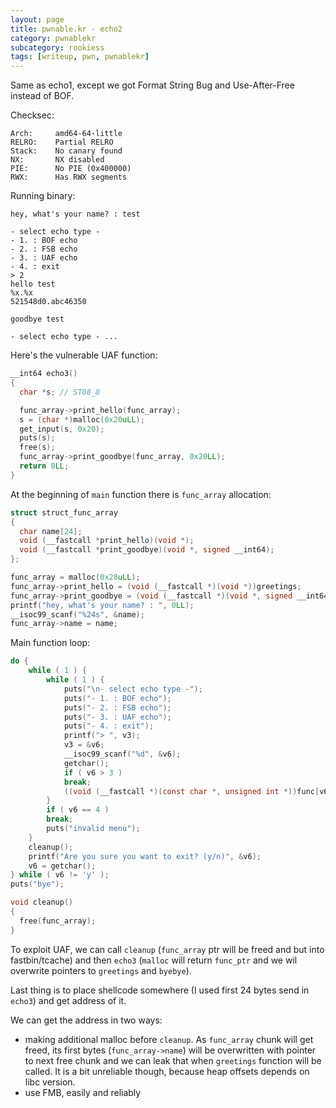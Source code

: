 ```yaml
---
layout: page
title: pwnable.kr - echo2
category: pwnablekr
subcategory: rookiess
tags: [writeup, pwn, pwnablekr]
---
```



Same as echo1, except we got Format String Bug and Use-After-Free instead of BOF.

Checksec:
```
Arch:     amd64-64-little
RELRO:    Partial RELRO
Stack:    No canary found
NX:       NX disabled
PIE:      No PIE (0x400000)
RWX:      Has RWX segments
```

Running binary:
```
hey, what's your name? : test

- select echo type -
- 1. : BOF echo
- 2. : FSB echo
- 3. : UAF echo
- 4. : exit
> 2
hello test
%x.%x
521548d0.abc46350

goodbye test

- select echo type - ...
```

Here's the vulnerable UAF function:

```c
__int64 echo3()
{
  char *s; // ST08_8

  func_array->print_hello(func_array);
  s = (char *)malloc(0x20uLL);
  get_input(s, 0x20);
  puts(s);
  free(s);
  func_array->print_goodbye(func_array, 0x20LL);
  return 0LL;
}
```

At the beginning of `main` function there is `func_array` allocation:
```c
struct struct_func_array
{
  char name[24];
  void (__fastcall *print_hello)(void *);
  void (__fastcall *print_goodbye)(void *, signed __int64);
};

func_array = malloc(0x28uLL);
func_array->print_hello = (void (__fastcall *)(void *))greetings;
func_array->print_goodbye = (void (__fastcall *)(void *, signed __int64))byebye;
printf("hey, what's your name? : ", 0LL);
__isoc99_scanf("%24s", &name);
func_array->name = name;
```

Main function loop:
```c
do {
    while ( 1 ) {
        while ( 1 ) {
            puts("\n- select echo type -");
            puts("- 1. : BOF echo");
            puts("- 2. : FSB echo");
            puts("- 3. : UAF echo");
            puts("- 4. : exit");
            printf("> ", v3);
            v3 = &v6;
            __isoc99_scanf("%d", &v6);
            getchar();
            if ( v6 > 3 )
            break;
            ((void (__fastcall *)(const char *, unsigned int *))func[v6 - 1])("%d", &v6);
        }
        if ( v6 == 4 )
        break;
        puts("invalid menu");
    }
    cleanup();
    printf("Are you sure you want to exit? (y/n)", &v6);
    v6 = getchar();
} while ( v6 != 'y' );
puts("bye");
```

```c
void cleanup()
{
  free(func_array);
}
```

To exploit UAF, we can call `cleanup` (`func_array` ptr will be freed and but into fastbin/tcache) and then `echo3` (`malloc` will return `func_ptr` and we wil overwrite pointers to `greetings` and `byebye`).

Last thing is to place shellcode somewhere (I used first 24 bytes send in `echo3`) and get address of it.

We can get the address in two ways:
* making additional malloc before `cleanup`. As `func_array` chunk will get freed, its first bytes (`func_array->name`) will be overwritten with pointer to next free chunk and we can leak that when `greetings` function will be called. It is a bit unreliable though, because heap offsets depends on libc version.
* use FMB, easily and reliably

